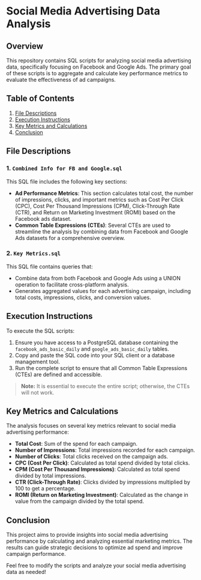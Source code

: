 # Social Media Advertising Data Analysis

## Overview
This repository contains SQL scripts for analyzing social media advertising data, specifically focusing on Facebook and Google Ads. The primary goal of these scripts is to aggregate and calculate key performance metrics to evaluate the effectiveness of ad campaigns.

## Table of Contents
1. [File Descriptions](#file-descriptions)
2. [Execution Instructions](#execution-instructions)
3. [Key Metrics and Calculations](#key-metrics-and-calculations)
4. [Conclusion](#conclusion)

## File Descriptions

### 1. `Combined Info for FB and Google.sql`
This SQL file includes the following key sections:
- **Ad Performance Metrics**: This section calculates total cost, the number of impressions, clicks, and important metrics such as Cost Per Click (CPC), Cost Per Thousand Impressions (CPM), Click-Through Rate (CTR), and Return on Marketing Investment (ROMI) based on the Facebook ads dataset.
- **Common Table Expressions (CTEs)**: Several CTEs are used to streamline the analysis by combining data from Facebook and Google Ads datasets for a comprehensive overview.

### 2. `Key Metrics.sql`
This SQL file contains queries that:
- Combine data from both Facebook and Google Ads using a UNION operation to facilitate cross-platform analysis.
- Generates aggregated values for each advertising campaign, including total costs, impressions, clicks, and conversion values.

## Execution Instructions
To execute the SQL scripts:
1. Ensure you have access to a PostgreSQL database containing the `facebook_ads_basic_daily` and `google_ads_basic_daily` tables.
2. Copy and paste the SQL code into your SQL client or a database management tool.
3. Run the complete script to ensure that all Common Table Expressions (CTEs) are defined and accessible.

> **Note:** It is essential to execute the entire script; otherwise, the CTEs will not work.

## Key Metrics and Calculations
The analysis focuses on several key metrics relevant to social media advertising performance:

- **Total Cost**: Sum of the spend for each campaign.
- **Number of Impressions**: Total impressions recorded for each campaign.
- **Number of Clicks**: Total clicks received on the campaign ads.
- **CPC (Cost Per Click)**: Calculated as total spend divided by total clicks.
- **CPM (Cost Per Thousand Impressions)**: Calculated as total spend divided by total impressions.
- **CTR (Click-Through Rate)**: Clicks divided by impressions multiplied by 100 to get a percentage.
- **ROMI (Return on Marketing Investment)**: Calculated as the change in value from the campaign divided by the total spend.

## Conclusion
This project aims to provide insights into social media advertising performance by calculating and analyzing essential marketing metrics. The results can guide strategic decisions to optimize ad spend and improve campaign performance.

Feel free to modify the scripts and analyze your social media advertising data as needed!
